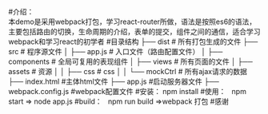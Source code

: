 #介绍：  
  本demo是采用webpack打包，学习react-router所做，语法是按照es6的语法，主要包括路由的切换，生命周期的介绍，表单的提交，组件之间的通信，适合学习webpack和学习react的初学者
#目录结构
  ├── dist                      # 所有打包生成的文件
  ├── src                       # 程序源文件
  │   ├── app.js               # 入口文件（路由配置文件）
  │   ├── components           # 全局可复用的表现组件
  │   ├── views                # 所有页面的文件
  │   ├── assets               # 资源
  │   │   ├── css             # css
  │   │   └── mockCtrl        # 所有ajax请求的数据
  ├── index.html                #主体html文件
  ├── app.js                    #启动服务器文件
  ├── webpack.config.js         #webpack配置文件
#安装：
  npm install
#使用：   
  npm start => node app.js
#build：   
  npm run build =>webpack 打包
#感谢
